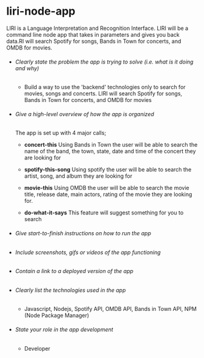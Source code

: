 # liri-node-app
LIRI is a Language Interpretation and Recognition Interface. LIRI will be a command line node app that takes in parameters and gives you back data.RI will search Spotify for songs, Bands in Town for concerts, and OMDB for movies.

* ###### Clearly state the problem the app is trying to solve (i.e. what is it doing and why)
    - Build a way to use the 'backend' technologies only to search for movies, songs and concerts. LIRI will search Spotify for songs, Bands in Town for concerts, and OMDB for movies

* ###### Give a high-level overview of how the app is organized
    The app is set up with 4 major calls; 

    - **concert-this**
    Using Bands in Town the user will be able to search the name of the band, the town, state, date and time of the concert they are looking for

    - **spotify-this-song**
    Using spotify the user will be able to search the artist, song, and album they are looking for

    - **movie-this**
    Using OMDB the user will be able to search the movie title, release date, main actors, rating of the movie they are looking for.

    - **do-what-it-says**
    This feature will suggest something for you to search

* ###### Give start-to-finish instructions on how to run the app

* ###### Include screenshots, gifs or videos of the app functioning

* ###### Contain a link to a deployed version of the app

* ###### Clearly list the technologies used in the app
    - Javascript, Nodejs, Spotify API, OMDB API, Bands in Town API, NPM (Node Package Manager)

* ###### State your role in the app development
    - Developer